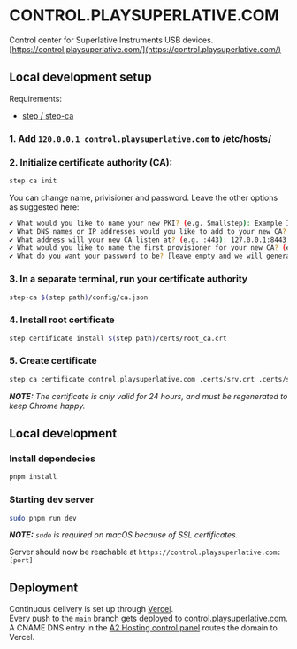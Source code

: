CONTROL.PLAYSUPERLATIVE.COM
===========================

Control center for Superlative Instruments USB devices.  
[https://control.playsuperlative.com/](https://control.playsuperlative.com/)

## Local development setup

Requirements:
- [step / step-ca](https://smallstep.com)

### 1. Add `120.0.0.1 control.playsuperlative.com` to /etc/hosts/

### 2. Initialize certificate authority (CA):

```bash
step ca init
```

You can change name, privisioner and password. Leave the other options as suggested here:

```bash
✔ What would you like to name your new PKI? (e.g. Smallstep): Example Inc.
✔ What DNS names or IP addresses would you like to add to your new CA? (e.g. ca.smallstep.com[,1.1.1.1,etc.]): localhost
✔ What address will your new CA listen at? (e.g. :443): 127.0.0.1:8443
✔ What would you like to name the first provisioner for your new CA? (e.g. you@smallstep.com): bob@example.com
✔ What do you want your password to be? [leave empty and we will generate one]: abc123
```

### 3. In a separate terminal, run your certificate authority

```bash
step-ca $(step path)/config/ca.json
```

### 4. Install root certificate

```bash
step certificate install $(step path)/certs/root_ca.crt
```

### 5. Create certificate

```bash
step ca certificate control.playsuperlative.com .certs/srv.crt .certs/srv.key
```

***NOTE:** The certificate is only valid for 24 hours, and must be regenerated to keep Chrome happy.*

## Local development

### Install dependecies

```bash
pnpm install
```

### Starting dev server

```bash
sudo pnpm run dev
```
***NOTE:** `sudo` is required on macOS because of SSL certificates.*

Server should now be reachable at `https://control.playsuperlative.com:[port]`

## Deployment

Continuous delivery is set up through [Vercel](https://vercel.com/).  
Every push to the `main` branch gets deployed to [control.playsuperlative.com](https://control.playsuperlative.com/).  
A CNAME DNS entry in the [A2 Hosting control panel](https://my.a2hosting.com/index.php?rp=/login) routes the domain to Vercel.
